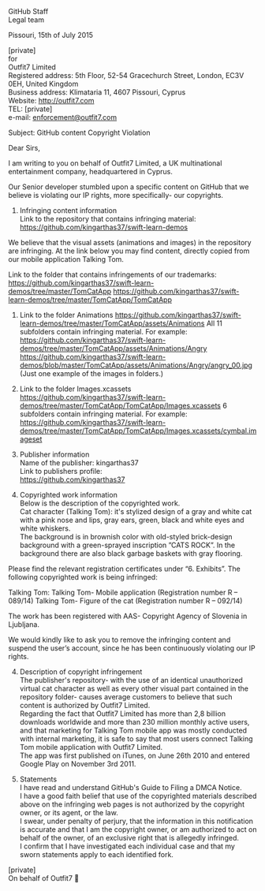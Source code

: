 GitHub Staff  
Legal team  

Pissouri, 15th of July 2015  

[private]  
for  
Outfit7 Limited  
Registered address: 5th Floor, 52-54 Gracechurch Street, London, EC3V 0EH, United Kingdom  
Business address: Klimataria 11, 4607 Pissouri, Cyprus  
Website: http://outfit7.com  
TEL: [private]  
e-mail: enforcement@outfit7.com  

Subject: GitHub content Copyright Violation  

Dear Sirs,  

I am writing to you on behalf of Outfit7 Limited, a UK multinational entertainment company, headquartered in Cyprus.  

Our Senior developer stumbled upon a specific content on GitHub that we believe is violating our IP rights, more specifically- our copyrights.  

1. Infringing content information  
Link to the repository that contains infringing material:  
https://github.com/kingarthas37/swift-learn-demos

  We believe that the visual assets (animations and images) in the repository are infringing.
  At the link below you may find content, directly copied from our mobile application Talking Tom.

  Link to the folder that contains infringements of our trademarks:
  https://github.com/kingarthas37/swift-learn-demos/tree/master/TomCatApp
  https://github.com/kingarthas37/swift-learn-demos/tree/master/TomCatApp/TomCatApp
  1. Link to the folder Animations
  https://github.com/kingarthas37/swift-learn-demos/tree/master/TomCatApp/assets/Animations
  All 11 subfolders contain infringing material.
  For example:
  https://github.com/kingarthas37/swift-learn-demos/tree/master/TomCatApp/assets/Animations/Angry
  https://github.com/kingarthas37/swift-learn-demos/blob/master/TomCatApp/assets/Animations/Angry/angry_00.jpg   (Just one example of the images in folders.)

  2. Link to the folder Images.xcassets
  https://github.com/kingarthas37/swift-learn-demos/tree/master/TomCatApp/TomCatApp/Images.xcassets
  6 subfolders contain infringing material.
  For example:
  https://github.com/kingarthas37/swift-learn-demos/tree/master/TomCatApp/TomCatApp/Images.xcassets/cymbal.imageset

2. Publisher information  
Name of the publisher: kingarthas37  
Link to publishers profile:  
https://github.com/kingarthas37  

3. Copyrighted work information  
Below is the description of the copyrighted work.  
Cat character (Talking Tom): it's stylized design of a gray and white cat with a pink nose and lips, gray ears, green, black and white eyes and white whiskers.  
The background is in brownish color with old-styled brick-design background with a green-sprayed inscription ”CATS ROCK”. In the background there are also black garbage baskets with gray flooring.  

  Please find the relevant registration certificates under “6. Exhibits”.
  The following copyrighted work is being infringed:

  Talking Tom:
  Talking Tom- Mobile application (Registration number R – 089/14)
  Talking Tom- Figure of the cat (Registration number R – 092/14)

  The work has been registered with AAS- Copyright Agency of Slovenia in Ljubljana.

  We would kindly like to ask you to remove the infringing content and suspend the user’s account, since he has been continuously violating our IP rights.

4. Description of copyright infringement  
The publisher's repository- with the use of an identical unauthorized virtual cat character as well as every other visual part contained in the repository folder- causes average customers to believe that such content is authorized by Outfit7 Limited.  
Regarding the fact that Outfit7 Limited has more than 2,8 billion downloads worldwide and more than 230 million monthly active users, and that marketing for Talking Tom mobile app was mostly conducted with internal marketing, it is safe to say that most users connect Talking Tom mobile application with Outfit7 Limited.  
The app was first published on iTunes, on June 26th 2010 and entered Google Play on November 3rd 2011.  

5. Statements  
I have read and understand GitHub's Guide to Filing a DMCA Notice.  
I have a good faith belief that use of the copyrighted materials described above on the infringing web pages is not authorized by the copyright owner, or its agent, or the law.  
I swear, under penalty of perjury, that the information in this notification is accurate and that I am the copyright owner, or am authorized to act on behalf of the owner, of an exclusive right that is allegedly infringed.  
I confirm that I have investigated each individual case and that my sworn statements apply to each identified fork.  


[private]  
On behalf of Outfit7  

